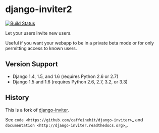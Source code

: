 django-inviter2
===============

[![Build Status](https://travis-ci.org/mjschultz/django-inviter2.png)](https://travis-ci.org/mjschultz/django-inviter2)

Let your users invite new users.

Useful if you want your webapp to be in a private beta mode or for only permitting access to known users.

Version Support
---------------

- Django 1.4, 1.5, and 1.6 (requires Python 2.6 or 2.7)
- Django 1.5 and 1.6 (requires Python 2.6, 2.7, 3.2, or 3.3)

History
-------

This is a fork of [django-inviter](http://www.caffeinehit.com/work/code/django-inviter).


See `code <https://github.com/caffeinehit/django-inviter>`_ and 
`documentation <http://django-inviter.readthedocs.org>`_.

